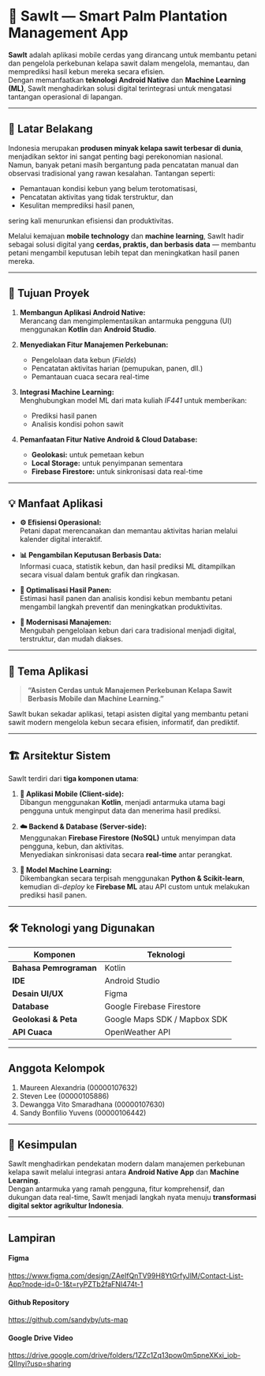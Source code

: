 # 🌴 SawIt — Smart Palm Plantation Management App

**SawIt** adalah aplikasi mobile cerdas yang dirancang untuk membantu petani dan pengelola perkebunan kelapa sawit dalam mengelola, memantau, dan memprediksi hasil kebun mereka secara efisien.  
Dengan memanfaatkan **teknologi Android Native** dan **Machine Learning (ML)**, SawIt menghadirkan solusi digital terintegrasi untuk mengatasi tantangan operasional di lapangan.

---

## 🌾 Latar Belakang
Indonesia merupakan **produsen minyak kelapa sawit terbesar di dunia**, menjadikan sektor ini sangat penting bagi perekonomian nasional.  
Namun, banyak petani masih bergantung pada pencatatan manual dan observasi tradisional yang rawan kesalahan. Tantangan seperti:
- Pemantauan kondisi kebun yang belum terotomatisasi,
- Pencatatan aktivitas yang tidak terstruktur, dan
- Kesulitan memprediksi hasil panen,

sering kali menurunkan efisiensi dan produktivitas.

Melalui kemajuan **mobile technology** dan **machine learning**, SawIt hadir sebagai solusi digital yang **cerdas, praktis, dan berbasis data** — membantu petani mengambil keputusan lebih tepat dan meningkatkan hasil panen mereka.

---

## 🎯 Tujuan Proyek

1. **Membangun Aplikasi Android Native:**  
   Merancang dan mengimplementasikan antarmuka pengguna (UI) menggunakan **Kotlin** dan **Android Studio**.

2. **Menyediakan Fitur Manajemen Perkebunan:**
    - Pengelolaan data kebun (*Fields*)
    - Pencatatan aktivitas harian (pemupukan, panen, dll.)
    - Pemantauan cuaca secara real-time

3. **Integrasi Machine Learning:**  
   Menghubungkan model ML dari mata kuliah *IF441* untuk memberikan:
    - Prediksi hasil panen
    - Analisis kondisi pohon sawit

4. **Pemanfaatan Fitur Native Android & Cloud Database:**
    - **Geolokasi:** untuk pemetaan kebun
    - **Local Storage:** untuk penyimpanan sementara
    - **Firebase Firestore:** untuk sinkronisasi data real-time

---

## 💡 Manfaat Aplikasi

- **⚙️ Efisiensi Operasional:**  
  Petani dapat merencanakan dan memantau aktivitas harian melalui kalender digital interaktif.

- **📊 Pengambilan Keputusan Berbasis Data:**  
  Informasi cuaca, statistik kebun, dan hasil prediksi ML ditampilkan secara visual dalam bentuk grafik dan ringkasan.

- **🌱 Optimalisasi Hasil Panen:**  
  Estimasi hasil panen dan analisis kondisi kebun membantu petani mengambil langkah preventif dan meningkatkan produktivitas.

- **📱 Modernisasi Manajemen:**  
  Mengubah pengelolaan kebun dari cara tradisional menjadi digital, terstruktur, dan mudah diakses.

---

## 🧠 Tema Aplikasi
> **“Asisten Cerdas untuk Manajemen Perkebunan Kelapa Sawit Berbasis Mobile dan Machine Learning.”**

SawIt bukan sekadar aplikasi, tetapi asisten digital yang membantu petani sawit modern mengelola kebun secara efisien, informatif, dan prediktif.

---

## 🏗️ Arsitektur Sistem

SawIt terdiri dari **tiga komponen utama**:

1. **📱 Aplikasi Mobile (Client-side):**  
   Dibangun menggunakan **Kotlin**, menjadi antarmuka utama bagi pengguna untuk menginput data dan menerima hasil prediksi.

2. **☁️ Backend & Database (Server-side):**  
   Menggunakan **Firebase Firestore (NoSQL)** untuk menyimpan data pengguna, kebun, dan aktivitas.  
   Menyediakan sinkronisasi data secara **real-time** antar perangkat.

3. **🤖 Model Machine Learning:**  
   Dikembangkan secara terpisah menggunakan **Python & Scikit-learn**, kemudian di-*deploy* ke **Firebase ML** atau API custom untuk melakukan prediksi hasil panen.

---

## 🛠️ Teknologi yang Digunakan

| Komponen | Teknologi |
|-----------|------------|
| **Bahasa Pemrograman** | Kotlin |
| **IDE** | Android Studio |
| **Desain UI/UX** | Figma |
| **Database** | Google Firebase Firestore |
| **Geolokasi & Peta** | Google Maps SDK / Mapbox SDK |
| **API Cuaca** | OpenWeather API |

---

## Anggota Kelompok

1. Maureen Alexandria (00000107632)
2. Steven Lee (00000105886)
3. Dewangga Vito Smaradhana (00000107630)
4. Sandy Bonfilio Yuvens (00000106442)

---

## 🚀 Kesimpulan
SawIt menghadirkan pendekatan modern dalam manajemen perkebunan kelapa sawit melalui integrasi antara **Android Native App** dan **Machine Learning**.  
Dengan antarmuka yang ramah pengguna, fitur komprehensif, dan dukungan data real-time, SawIt menjadi langkah nyata menuju **transformasi digital sektor agrikultur Indonesia**.

---

## Lampiran

#### Figma
https://www.figma.com/design/ZAeIfQnTV99H8YtGrfyJlM/Contact-List-App?node-id=0-1&t=ryPZTb2faFNI474t-1
#### Github Repository
https://github.com/sandyby/uts-map
#### Google Drive Video
https://drive.google.com/drive/folders/1ZZc1Zq13pow0m5pneXKxi_iob-QIInyi?usp=sharing
